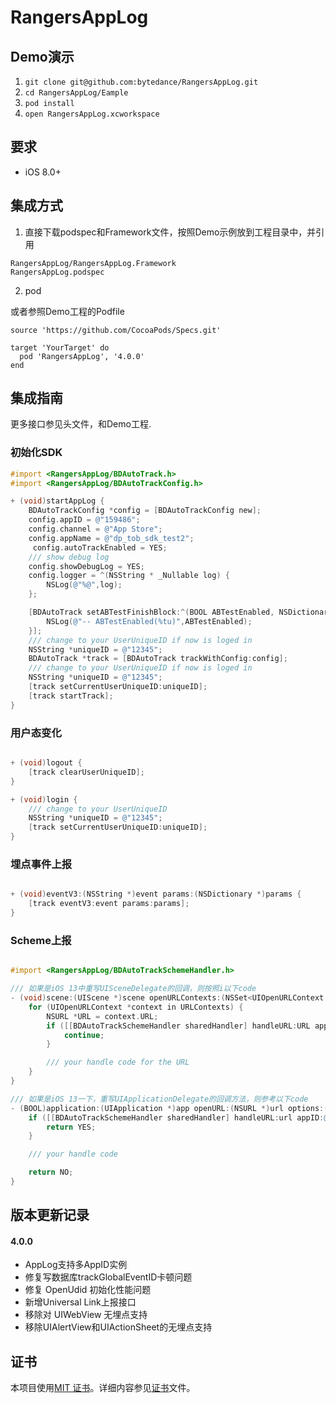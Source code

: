 # RangersAppLog

## Demo演示

1. `git clone git@github.com:bytedance/RangersAppLog.git`
2. `cd RangersAppLog/Eample`
3. `pod install`
4. `open RangersAppLog.xcworkspace`


## 要求

* iOS 8.0+

## 集成方式

1. 直接下载podspec和Framework文件，按照Demo示例放到工程目录中，并引用

```
RangersAppLog/RangersAppLog.Framework
RangersAppLog.podspec
```

2. pod

或者参照Demo工程的Podfile

```Rbuy
source 'https://github.com/CocoaPods/Specs.git'

target 'YourTarget' do
  pod 'RangersAppLog', '4.0.0'
end
```

## 集成指南

更多接口参见头文件，和Demo工程.

### 初始化SDK

```Objective-C
#import <RangersAppLog/BDAutoTrack.h>
#import <RangersAppLog/BDAutoTrackConfig.h>

+ (void)startAppLog {
    BDAutoTrackConfig *config = [BDAutoTrackConfig new];
    config.appID = @"159486";
    config.channel = @"App Store";
    config.appName = @"dp_tob_sdk_test2";
	 config.autoTrackEnabled = YES;
    /// show debug log
    config.showDebugLog = YES;
    config.logger = ^(NSString * _Nullable log) {
        NSLog(@"%@",log);
    };

    [BDAutoTrack setABTestFinishBlock:^(BOOL ABTestEnabled, NSDictionary * allConfigs) {
        NSLog(@"-- ABTestEnabled(%tu)",ABTestEnabled);
    }];
    /// change to your UserUniqueID if now is loged in
    NSString *uniqueID = @"12345";
    BDAutoTrack *track = [BDAutoTrack trackWithConfig:config];
    /// change to your UserUniqueID if now is loged in
    NSString *uniqueID = @"12345";
    [track setCurrentUserUniqueID:uniqueID];
    [track startTrack];
}

```

### 用户态变化

```Objective-C

+ (void)logout {
    [track clearUserUniqueID];
}

+ (void)login {
    /// change to your UserUniqueID
    NSString *uniqueID = @"12345";
    [track setCurrentUserUniqueID:uniqueID];
}

```

### 埋点事件上报

```Objective-C

+ (void)eventV3:(NSString *)event params:(NSDictionary *)params {
    [track eventV3:event params:params];
}

```

### Scheme上报

```Objective-C

#import <RangersAppLog/BDAutoTrackSchemeHandler.h>

/// 如果是iOS 13中重写UISceneDelegate的回调，则按照i以下code
- (void)scene:(UIScene *)scene openURLContexts:(NSSet<UIOpenURLContext *> *)URLContexts {
    for (UIOpenURLContext *context in URLContexts) {
        NSURL *URL = context.URL;
        if ([[BDAutoTrackSchemeHandler sharedHandler] handleURL:URL appID:@"appid" scene:scene]) {
            continue;
        }

        /// your handle code for the URL
    }
}

/// 如果是iOS 13一下，重写UIApplicationDelegate的回调方法，则参考以下code
- (BOOL)application:(UIApplication *)app openURL:(NSURL *)url options:(NSDictionary<UIApplicationOpenURLOptionsKey, id> *)options {
    if ([[BDAutoTrackSchemeHandler sharedHandler] handleURL:url appID:@"appid" scene:nil]) {
        return YES;
    }

    /// your handle code

    return NO;
}

```

## 版本更新记录


#### 4.0.0 

- AppLog支持多AppID实例
- 修复写数据库trackGlobalEventID卡顿问题
- 修复 OpenUdid 初始化性能问题
- 新增Universal Link上报接口
- 移除对 UIWebView 无埋点支持
- 移除UIAlertView和UIActionSheet的无埋点支持



## 证书

本项目使用[MIT 证书](LICENSE)。详细内容参见[证书](LICENSE)文件。